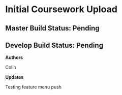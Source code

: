 # Initial Coursework Upload

## Master Build Status: Pending
## Develop Build Status: Pending



**Authors**

Colin


**Updates**

Testing feature menu push

